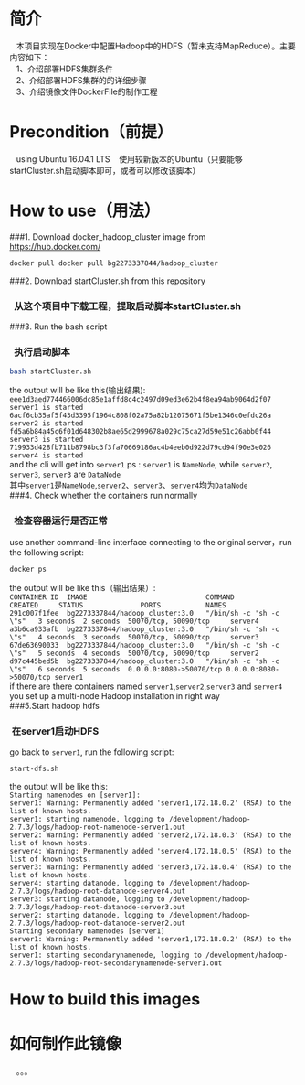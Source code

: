 # 简介
    本项目实现在Docker中配置Hadoop中的HDFS（暂未支持MapReduce）。主要内容如下：<br>
    1、介绍部署HDFS集群条件<br>
    2、介绍部署HDFS集群的的详细步骤<br>
    3、介绍镜像文件DockerFile的制作工程<br>
# Precondition（前提）
    using Ubuntu 16.04.1 LTS
    使用较新版本的Ubuntu（只要能够startCluster.sh启动脚本即可，或者可以修改该脚本）
# How to use（用法）
###1. Download docker_hadoop_cluster image from https://hub.docker.com/<br>
```bash
docker pull docker pull bg2273337844/hadoop_cluster
```
###2. Download startCluster.sh from this repository<br>
###   从这个项目中下载工程，提取启动脚本startCluster.sh<br>
###3. Run the bash script<br>
###   执行启动脚本<br>
```bash
bash startCluster.sh
```
the output will be like this(输出结果):<br>
`eee1d3aed774466006dc85e1affd8c4c2497d09ed3e62b4f8ea94ab9064d2f07`<br>
`server1 is started`<br>
`6acf6cb35af5f43d3395f1964c808f02a75a82b12075671f5be1346c0efdc26a`<br>
`server2 is started`<br>
`fd5a6b84a45c6f01d648302b8ae65d2999678a029c75ca27d59e51c26abb0f44`<br>
`server3 is started`<br>
`719933d428fb711b8798bc3f3fa70669186ac4b4eeb0d922d79cd94f90e3e026`<br>
`server4 is started`<br>
and the cli will get into `server1`
ps : `server1` is `NameNode`, while `server2`, `server3`, `server3` are `DataNode`<br>
其中`server1`是`NameNode`,`server2`、`server3`、`server4`均为`DataNode`<br>
###4. Check whether the containers run normally
###   检查容器运行是否正常
use another command-line interface connecting to the original server，run the following script:<br>
```bash
docker ps
```
the output will be like this（输出结果）:<br>
`CONTAINER ID  IMAGE                             COMMAND                   CREATED     STATUS              PORTS           NAMES`<br>
`291c007f1fee  bg2273337844/hadoop_cluster:3.0   "/bin/sh -c 'sh -c \"s"   3 seconds  2 seconds  50070/tcp, 50090/tcp     server4`<br>
`a3b6ca933afb  bg2273337844/hadoop_cluster:3.0   "/bin/sh -c 'sh -c \"s"   4 seconds  3 seconds  50070/tcp, 50090/tcp     server3`<br>
`67de63690033  bg2273337844/hadoop_cluster:3.0   "/bin/sh -c 'sh -c \"s"   5 seconds  4 seconds  50070/tcp, 50090/tcp     server2`<br>
`d97c445bed5b  bg2273337844/hadoop_cluster:3.0   "/bin/sh -c 'sh -c \"s"   6 seconds  5 seconds  0.0.0.0:8080->50070/tcp 0.0.0.0:8080->50070/tcp server1`<br>
if there are there containers named `server1`,`server2`,`server3` and `server4`<br>
you set up a multi-node Hadoop installation in right way<br>
###5.Start hadoop hdfs<br>
###  在server1启动HDFS<br>
go back to `server1`, run the following script:<br>
```bash
start-dfs.sh
```
the output will be like this:<br>
`Starting namenodes on [server1]:`<br>
`server1: Warning: Permanently added 'server1,172.18.0.2' (RSA) to the list of known hosts.`<br>
`server1: starting namenode, logging to /development/hadoop-2.7.3/logs/hadoop-root-namenode-server1.out`<br>
`server2: Warning: Permanently added 'server2,172.18.0.3' (RSA) to the list of known hosts.`<br>
`server4: Warning: Permanently added 'server4,172.18.0.5' (RSA) to the list of known hosts.`<br>
`server3: Warning: Permanently added 'server3,172.18.0.4' (RSA) to the list of known hosts.`<br>
`server4: starting datanode, logging to /development/hadoop-2.7.3/logs/hadoop-root-datanode-server4.out`<br>
`server3: starting datanode, logging to /development/hadoop-2.7.3/logs/hadoop-root-datanode-server3.out`<br>
`server2: starting datanode, logging to /development/hadoop-2.7.3/logs/hadoop-root-datanode-server2.out`<br>
`Starting secondary namenodes [server1]`<br>
`server1: Warning: Permanently added 'server1,172.18.0.2' (RSA) to the list of known hosts.`<br>
`server1: starting secondarynamenode, logging to /development/hadoop-2.7.3/logs/hadoop-root-secondarynamenode-server1.out`<br>
# How to build this images
# 如何制作此镜像
    。。。
